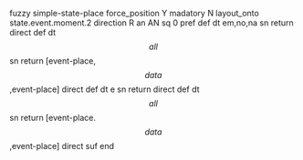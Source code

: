fuzzy simple-state-place
   force_position Y
   madatory N
   layout_onto state.event.moment.2
   direction R
   an AN
   sq 0
   pref 
   def 
    dt em,no,na
    sn 
    return 
    direct 
   def 
    dt $$all$$
    sn 
    return [event-place,$$data$$,event-place]
    direct 
   def 
    dt e
    sn 
    return 
    direct 
   def 
    dt $$all$$
    sn 
    return [event-place.$$data$$,event-place]
    direct 
   suf 
end
